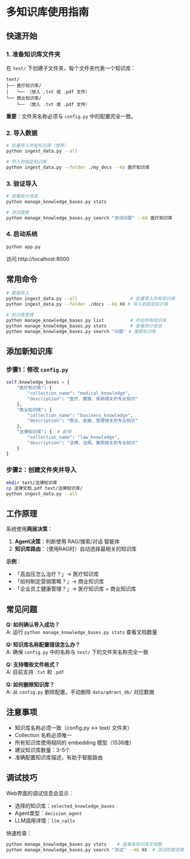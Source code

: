 # 多知识库使用指南

## 快速开始

### 1. 准备知识库文件夹

在 `text/` 下创建子文件夹，每个文件夹代表一个知识库：

```
text/
├── 医疗知识库/
│   └── （放入 .txt 或 .pdf 文件）
└── 商业知识库/
    └── （放入 .txt 或 .pdf 文件）
```

**重要**：文件夹名称必须与 `config.py` 中的配置完全一致。

### 2. 导入数据

```bash
# 批量导入所有知识库（推荐）
python ingest_data.py --all

# 导入到指定知识库
python ingest_data.py --folder ./my_docs --kb 医疗知识库
```

### 3. 验证导入

```bash
# 查看统计信息
python manage_knowledge_bases.py stats

# 测试搜索
python manage_knowledge_bases.py search "测试问题" --kb 医疗知识库
```

### 4. 启动系统

```bash
python app.py
```

访问 http://localhost:8000

## 常用命令

```bash
# 数据导入
python ingest_data.py --all                    # 批量导入所有知识库
python ingest_data.py --folder ./docs --kb XX # 导入到指定知识库

# 知识库管理
python manage_knowledge_bases.py list          # 列出所有知识库
python manage_knowledge_bases.py stats         # 查看统计信息
python manage_knowledge_bases.py search "问题" # 搜索知识库
```

## 添加新知识库

### 步骤1：修改 `config.py`

```python
self.knowledge_bases = {
    "医疗知识库": {
        "collection_name": "medical_knowledge",
        "description": "医疗、健康、疾病相关的专业知识"
    },
    "商业知识库": {
        "collection_name": "business_knowledge",
        "description": "商业、金融、管理相关的专业知识"
    },
    "法律知识库": {  # 新增
        "collection_name": "law_knowledge",
        "description": "法律、法规、案例相关的专业知识"
    }
}
```

### 步骤2：创建文件夹并导入

```bash
mkdir text/法律知识库
cp 法律文档.pdf text/法律知识库/
python ingest_data.py --all
```

## 工作原理

系统使用**两层决策**：

1. **Agent决策**：判断使用 RAG/搜索/对话 智能体
2. **知识库路由**：（使用RAG时）自动选择最相关的知识库

**示例**：
- 「高血压怎么治疗？」→ 医疗知识库
- 「如何制定营销策略？」→ 商业知识库  
- 「企业员工健康管理？」→ 医疗知识库 + 商业知识库

## 常见问题

**Q: 如何确认导入成功？**  
A: 运行 `python manage_knowledge_bases.py stats` 查看文档数量

**Q: 知识库名称配置错误怎么办？**  
A: 确保 `config.py` 中的名称与 `text/` 下的文件夹名称完全一致

**Q: 支持哪些文件格式？**  
A: 目前支持 `.txt` 和 `.pdf`

**Q: 如何删除知识库？**  
A: 从 `config.py` 删除配置，手动删除 `data/qdrant_db/` 对应数据

## 注意事项

- 知识库名称必须一致（config.py ↔ text/ 文件夹）
- Collection 名称必须唯一
- 所有知识库使用相同的 embedding 模型（1536维）
- 建议知识库数量：3-5个
- 准确配置知识库描述，有助于智能路由

## 调试技巧

Web界面的调试信息会显示：
- 选择的知识库：`selected_knowledge_bases`
- Agent类型：`decision_agent`
- LLM调用详情：`llm_calls`

快速检查：
```bash
python manage_knowledge_bases.py stats    # 查看各知识库文档数
python manage_knowledge_bases.py search "测试" --kb XX  # 测试检索效果
```

